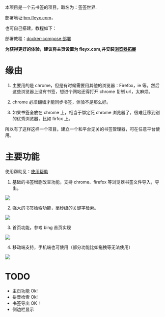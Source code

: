 本项目是一个云书签的项目，取名为：签签世界.

部署地址:[bm.fleyx.com](https://bm.fleyx.com)，

也可自己搭建，教程如下：

部署教程：[docker-compose 部署](https://github.com/FleyX/bookmark/blob/master/DEPLOY.md)

**为获得更好的体验，建议将主页设置为 fleyx.com,并安装[浏览器拓展](https://github.com/FleyX/bookmark/blob/master/HELP.md#%E5%AE%89%E8%A3%85%E6%8F%92%E4%BB%B6)**

# 缘由

1. 主要用的是 chrome，但是有时候需要用其他的浏览器：Firefox，ie 等。然后这些浏览器上没有书签，想进个网站还得打开 chrome 复制 url，太麻烦。

2. chrome 必须翻墙才能同步书签，体验不是那么好。

3. 如果书签全放在 chrome 上，相当于绑定死 chrome 浏览器了，很难迁移到别的优秀浏览器，比如 firfox 上。

所以有了这样这样一个项目，建立一个和平台无关的书签管理器，可在任意平台使用。

# 主要功能

使用帮助见：[使用帮助](https://github.com/FleyX/bookmark/blob/master/HELP.md)

1. 基础的书签增删改查功能。支持 chrome、firefox 等浏览器书签文件导入，导出。

![](https://qiniupic.fleyx.com/blog/20220329214126.png?imageView2/2/w/1920)

2. 强大的书签检索功能，毫秒级的关键字检索。

![](https://qiniupic.fleyx.com/blog/20220329214210.png?imageView2/2/w/1920)

3. 首页功能，参考 bing 首页实现

![](https://qiniupic.fleyx.com/blog/20220329214236.png?imageView2/2/w/1920)

4. 移动端支持，手机端也可使用（部分功能比如拖拽等无法使用）

![](https://qiniupic.fleyx.com/blog/20220329214312.png?imageView2/2/w/1920)

# TODO

- 主页功能 Ok!
- 拼音检索 Ok!
- 书签导出 OK！
- 侧边栏显示

